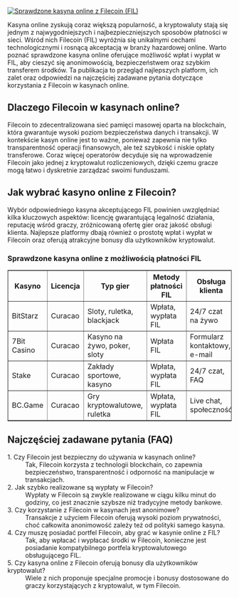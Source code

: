 [![Sprawdzone kasyna online z Filecoin (FIL)](https://123-caf.pages.dev/gitsignup.png)](https://vrmoo.ru/Bt82HjjY)

<p>Kasyna online zyskują coraz większą popularność, a kryptowaluty stają się jednym z najwygodniejszych i najbezpieczniejszych sposobów płatności w sieci. Wśród nich Filecoin (FIL) wyróżnia się unikalnymi cechami technologicznymi i rosnącą akceptacją w branży hazardowej online. Warto poznać sprawdzone kasyna online oferujące możliwość wpłat i wypłat w FIL, aby cieszyć się anonimowością, bezpieczeństwem oraz szybkim transferem środków. Ta publikacja to przegląd najlepszych platform, ich zalet oraz odpowiedzi na najczęściej zadawane pytania dotyczące korzystania z Filecoin w kasynach online.</p>  <h2>Dlaczego Filecoin w kasynach online?</h2> <p>Filecoin to zdecentralizowana sieć pamięci masowej oparta na blockchain, która gwarantuje wysoki poziom bezpieczeństwa danych i transakcji. W kontekście kasyn online jest to ważne, ponieważ zapewnia nie tylko transparentność operacji finansowych, ale też szybkość i niskie opłaty transferowe. Coraz więcej operatorów decyduje się na wprowadzenie Filecoin jako jednej z kryptowalut rozliczeniowych, dzięki czemu gracze mogą łatwo i dyskretnie zarządzać swoimi funduszami.</p>  <h2>Jak wybrać kasyno online z Filecoin?</h2> <p>Wybór odpowiedniego kasyna akceptującego FIL powinien uwzględniać kilka kluczowych aspektów: licencję gwarantującą legalność działania, reputację wśród graczy, zróżnicowaną ofertę gier oraz jakość obsługi klienta. Najlepsze platformy dbają również o prostotę wpłat i wypłat w Filecoin oraz oferują atrakcyjne bonusy dla użytkowników kryptowalut.</p>  <h3>Sprawdzone kasyna online z możliwością płatności FIL</h3> <table border="1" cellpadding="5" cellspacing="0" style="border-collapse: collapse; width:100%;"> <thead> <tr> <th>Kasyno</th> <th>Licencja</th> <th>Typ gier</th> <th>Metody płatności FIL</th> <th>Obsługa klienta</th> </tr> </thead> <tbody> <tr> <td>BitStarz</td> <td>Curacao</td> <td>Sloty, ruletka, blackjack</td> <td>Wpłata, wypłata FIL</td> <td>24/7 czat na żywo</td> </tr> <tr> <td>7Bit Casino</td> <td>Curacao</td> <td>Kasyno na żywo, poker, sloty</td> <td>Wpłata FIL</td> <td>Formularz kontaktowy, e-mail</td> </tr> <tr> <td>Stake</td> <td>Curacao</td> <td>Zakłady sportowe, kasyno</td> <td>Wpłata, wypłata FIL</td> <td>24/7 czat, FAQ</td> </tr> <tr> <td>BC.Game</td> <td>Curacao</td> <td>Gry kryptowalutowe, ruletka</td> <td>Wpłata, wypłata FIL</td> <td>Live chat, społeczność</td> </tr> </tbody> </table>  <h2>Najczęściej zadawane pytania (FAQ)</h2> <dl> <dt>1. Czy Filecoin jest bezpieczny do używania w kasynach online?</dt> <dd>Tak, Filecoin korzysta z technologii blockchain, co zapewnia bezpieczeństwo, transparentność i odporność na manipulacje w transakcjach.</dd>  <dt>2. Jak szybko realizowane są wypłaty w Filecoin?</dt> <dd>Wypłaty w Filecoin są zwykle realizowane w ciągu kilku minut do godziny, co jest znacznie szybsze niż tradycyjne metody bankowe.</dd>  <dt>3. Czy korzystanie z Filecoin w kasynach jest anonimowe?</dt> <dd>Transakcje z użyciem Filecoin oferują wysoki poziom prywatności, choć całkowita anonimowość zależy też od polityki samego kasyna.</dd>  <dt>4. Czy muszę posiadać portfel Filecoin, aby grać w kasynie online z FIL?</dt> <dd>Tak, aby wpłacać i wypłacać środki w Filecoin, konieczne jest posiadanie kompatybilnego portfela kryptowalutowego obsługującego FIL.</dd>  <dt>5. Czy kasyna online z Filecoin oferują bonusy dla użytkowników kryptowalut?</dt> <dd>Wiele z nich proponuje specjalne promocje i bonusy dostosowane do graczy korzystających z kryptowalut, w tym Filecoin.</dd> </dl>